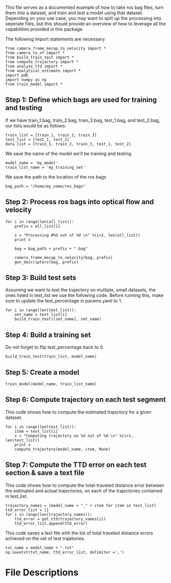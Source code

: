 This file serves as a documented example of how to take ros bag files, turn them into a dataset, and train and test a model using that dataset. Depending on your use case, you may want to split up the processing into seperate files, but this should provide an overview of how to leverage all the capabilities provided in this package. 

The following import statements are necessary: 

```
from camera_frame_mocap_to_velocity import *
from camera_to_of import *
from build_train_test import *
from compute_trajectory import *
from analyze_ttd import *
from analytical_estimate import *
import pdb
import numpy as np
from train_model import *
```

## Step 1: Define which bags are used for training and testing
If we have train_1.bag, train_2.bag, train_3.bag, test_1.bag, and test_2.bag, our lists would be as follows:

```
train_list = [train_1, train_2, train_3]
test_list = [test_1, test_2]
data_list = [train_1, train_2, train_3, test_1, test_2]
```

We save the name of the model we'll be training and testing
```
model_name = 'my_model'
train_list_name = 'my_training_set'
```

We save the path to the location of the ros bags
```
bag_path = "/home/my_name/ros_bags"
```

## Step 2: Process ros bags into optical flow and velocity
```
for i in range(len(all_list)):
 	prefix = all_list[i]

 	s = "Processing #%d out of %d \n" %(i+1, len(all_list))
 	print s

 	bag = bag_path + prefix + ".bag"

 	camera_frame_mocap_to_velocity(bag, prefix)
 	gen_descriptors(bag, prefix)
```



## Step 3: Build test sets
Assuming we want to test the trajectory on multiple, small datasets, the ones listed in test_list we use the following code. 
Before running this, make sure to update the test_percentage in params.yaml to 1. 

```
for i in range(len(test_list)):
	set_name = test_list[i]
	build_train_test([set_name], set_name)
```

## Step 4: Build a training set 
Do not forget to flip test_percentage back to 0. 

```
build_train_test(train_list, model_name)
```

## Step 5: Create a model
```
train_model(model_name, train_list_name)
```

## Step 6: Compute trajectory on each test segment
This code shows how to compute the estimated trajectory for a given dataset. 

```
for i in range(len(test_list)):
	item = test_list[i]
	s = "Computing trajectory on %d out of %d \n" %(i+1, len(test_list))
	print s
	compute_trajectory(model_name, item, None)
```

## Step 7: Compute the TTD error on each test section & save a text file
This code shows how to compute the total-traveled distance error between the estimated and actual trajectories, on each of the trajectories contained in test_list.  

```
trajectory_names = [model_name + "_" + item for item in test_list]
ttd_error_list = []
for i in range(len(trajectory_names)):
	ttd_error = get_ttd(trajectory_names[i])
	ttd_error_list.append(ttd_error)
```

This code saves a text file with the list of total traveled distance errors achieved on the set of test trajetories. 

```
txt_name = model_name + ".txt"
np.savetxt(txt_name, ttd_error_list, delimiter =',')
```

# File Descriptions

